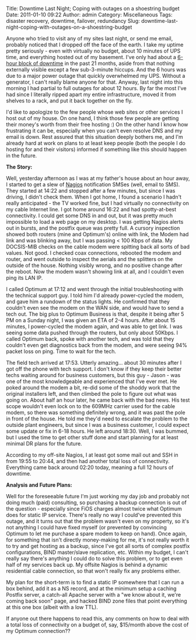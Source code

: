 Title: Downtime Last Night; Coping with outages on a shoestring budget
Date: 2011-01-10 09:22
Author: admin
Category: Miscellaneous
Tags: disaster recovery, downtime, failover, redundancy
Slug: downtime-last-night-coping-with-outages-on-a-shoestring-budget

Anyone who tried to visit any of my sites last night, or send me email,
probably noticed that I dropped off the face of the earth. I take my
uptime pretty seriously - even with virtually no budget, about 10
minutes of UPS time, and everything hosted out of my basement. I've only
had about a [6-hour block of
downtime](/2010/03/downtime-past-few-days-coping-with-storms/) in the
past 21 months, aside from that nothing externally visible except a few
sub-3-minute hiccups. And the 6 hours was due to a major power outage
that quickly overwhelmed my UPS. Without a generator, I can't really
blame anyone for that. Anyway, last night into this morning I had
partial to full outages for about 12 hours. By far the most I've had
since I literally ripped apart my entire infrastructure, moved it from
shelves to a rack, and put it back together on the fly.

I'd like to apologize to the few people whose web sites or other
services I host out of my house. On one hand, I think those few people
are getting their money's worth from their free hosting :) On the other
hand I know how frustrating it can be, especially when you can't even
resolve DNS and my email is down. Rest assured that this situation
deeply bothers me, and I'm already hard at work on plans to at least
keep people (both the people I do hosting for and their visitors)
informed if something like this should happen in the future.

**The Story:**

Well, yesterday afternoon as I was at my father's house about an hour
away, I started to get a slew of [Nagios](http://www.nagios.org)
notification SMSes (well, email to SMS). They started at 14:22 and
stopped after a few minutes, but since I was driving, I didn't check
them. When I got home, I found a scenario I hadn't really anticipated -
the TV worked fine, but I had virtually no connectivity on my cable
Internet line. I got home around 16:22 and had spotty-at-best
connectivity. I could get some DNS in and out, but it was pretty much
impossible to load a web page on my desktop. I was getting Nagios alerts
out in bursts, and the postfix queue was pretty full. A cursory
inspection showed both routers (mine and Optimum's) online with link,
the Modem had link and was blinking away, but I was passing < 100 Kbps
of data. My DOCSIS-MIB checks on the cable modem were spitting back all
sorts of bad values. Not good. I checked coax connections, rebooted the
modem and router, and went outside to inspect the aerials and the
splitters on the outside of the house. Nothing visibly wrong, and no
positive change after the reboot. Now the modem wasn't showing link at
all, and I couldn't even ping its LAN IP.

I called Optimum at 17:12 and went through the initial troubleshooting
with the technical support guy. I told him I'd already power-cycled the
modem, and gave him a rundown of the status lights. He confirmed that
they couldn't even see the modem on the WAN side, and would have to send
a tech out. The big plus to Optimum Business is that, despite it being
after 5 PM on a Sunday night, I was given an ETA of 2-4 hours. After
about 15 minutes, I power-cycled the modem again, and was able to get
link. I was seeing some data pushed through the routers, but only about
50Kbps. I called Optimum back, spoke with another tech, and was told
that they couldn't even get diagnostics back from the modem, and were
seeing 94% packet loss on ping. Time to wait for the tech.

The field tech arrived at 17:53. Utterly amazing... about 30 minutes
after I got off the phone with tech support. I don't know if they keep
their better techs waiting around for business customers, but this guy -
Jason - was one of the most knowledgeable and experienced that I've ever
met. He poked around the modem a bit, re-did some of the shoddy work
that the original installers left, and then climbed the pole to figure
out what was going on. About half an hour later, he came back with the
bad news. His test scope wouldn't even lock on to the 609MHz carrier
used for the cable modem, so there was something definitely wrong, and
it was past the pole in front of the house. He told me they'd need to
escalate the problem to the outside plant engineers, but since I was a
business customer, I could expect some update or fix in 6-18 hours. He
left around 18:30. Well, I was bummed, but I used the time to get other
stuff done and start planning for at least minimal DR plans for the
future.

According to my off-site Nagios, I at least got some mail out and SSH in
from 19:55 to 20:44, and then had another total loss of connectivity.
Everything came back around 02:20 today, meaning a full 12 hours of
downtime.

**Analysis and Future Plans:**

Well for the foreseeable future I'm just working my day job and probably
not doing much (paid) consulting, so purchasing a backup connection is
out of the question - especially since FiOS charges almost twice what
Optimum does for static IP service. There's really no way I could've
prevented this outage, and it turns out that the problem wasn't even on
my property, so it's not anything I could have fixed myself (or
prevented by convincing Optimum to let me purchase a spare modem to keep
on hand). Once again, for something that isn't directly money-making for
me, it's not really worth it to try and get hosting as a backup, since
I've got all sorts of complex postfix configurations, BIND master/slave
replication, etc. Within my budget, I can't really say there's anything
I could do to solve this problem, or to get even half of my services
back up. My offsite Nagios is behind a dynamic residential cable
connection, so that won't really fix any problems either.

My plan for the short-term is to find a static IP somewhere that I can
run a box behind, add it as a NS record, and at the minimum setup a
caching Postfix server, a catch-all Apache server with a "we know about
it, we're coming back soon" page, and hacked BIND zone files that point
everything at this one box (albeit with a low TTL).

If anyone out there happens to read this, any comments on how to deal
with a total loss of connectivity on a budget of, say, $15/month above
the cost of my Optimum connection??
